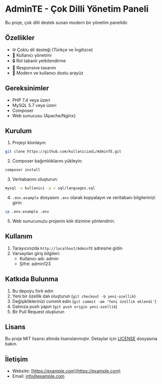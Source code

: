 # AdminTE - Çok Dilli Yönetim Paneli

Bu proje, çok dilli destek sunan modern bir yönetim panelidir.

## Özellikler

- 🌐 Çoklu dil desteği (Türkçe ve İngilizce)
- 👥 Kullanıcı yönetimi
- 🔒 Rol tabanlı yetkilendirme
- 📱 Responsive tasarım
- 🎨 Modern ve kullanıcı dostu arayüz

## Gereksinimler

- PHP 7.4 veya üzeri
- MySQL 5.7 veya üzeri
- Composer
- Web sunucusu (Apache/Nginx)

## Kurulum

1. Projeyi klonlayın:
```bash
git clone https://github.com/kullaniciadi/AdminTE.git
```

2. Composer bağımlılıklarını yükleyin:
```bash
composer install
```

3. Veritabanını oluşturun:
```bash
mysql -u kullanici -p < sql/languages.sql
```

4. `.env.example` dosyasını `.env` olarak kopyalayın ve veritabanı bilgilerinizi girin:
```bash
cp .env.example .env
```

5. Web sunucunuzu projenin kök dizinine yönlendirin.

## Kullanım

1. Tarayıcınızda `http://localhost/AdminTE` adresine gidin
2. Varsayılan giriş bilgileri:
   - Kullanıcı adı: admin
   - Şifre: admin123

## Katkıda Bulunma

1. Bu depoyu fork edin
2. Yeni bir özellik dalı oluşturun (`git checkout -b yeni-ozellik`)
3. Değişikliklerinizi commit edin (`git commit -am 'Yeni özellik eklendi'`)
4. Dalınıza push yapın (`git push origin yeni-ozellik`)
5. Bir Pull Request oluşturun

## Lisans

Bu proje MIT lisansı altında lisanslanmıştır. Detaylar için [LICENSE](LICENSE) dosyasına bakın.

## İletişim

- Website: [https://example.com](https://example.com)
- Email: info@example.com
